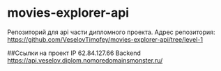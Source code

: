 # movies-explorer-api

Репозиторий для api части дипломного проекта.
Адрес репозитория: https://github.com/VeselovTimofey/movies-explorer-api/tree/level-1

##Ссылки на проект
IP 62.84.127.66
Backend https://api.veselov.diplom.nomoredomainsmonster.ru/
